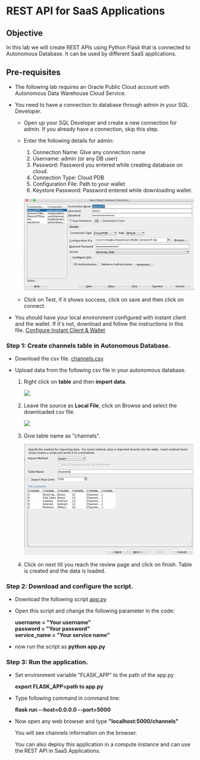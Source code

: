 # REST API for SaaS Applications

## Objective

In this lab we will create REST APIs using Python Flask that is connected to Autonomous Database. 
It can be used by different SaaS applications. 

## Pre-requisites

- The following lab requires an Oracle Public Cloud account with Autonomous Data Warehouse Cloud Service.

- You need to have a connection to database through admin in your SQL Developer. 

    - Open up your SQL Developer and create a new connection for admin. If you already have a connection, skip this step. 

    - Enter the following details for admin:

        1.	Connection Name: GIve any connection name
        2.	Username: admin (or any DB user)
        3.	Password: Password you entered while creating database on cloud.
        4.	Connection Type: Cloud PDB
        5.	Configuration File: Path to your wallet
        6.	Keystore Password: Password entered while downloading wallet. 

        ![](Data/login.png)

    - Click on Test, if it shows success, click on save and then click on connect. 
    
- You should have your local environment configured with instant client and the wallet. 
  If it's not, download and follow the instructions in this file. [Configure Instant Client & Wallet](configureIC.docx)

### **Step 1**: Create channels table in Autonomous Database.

- Download the csv file. [channels.csv](Data/channels.csv)

- Upload data from the following csv file in your autonomous database.

    1. Right click on **table** and then **import data**.

        ![](importdata.png)
        
    2. Leave the source as **Local File**, click on Browse and select the downloaded csv file.
    
        ![](browse.png)
        
    3. Give table name as "channels".
    
        ![](Data/tablename.png)

    4. Click on next till you reach the review page and click on finish. Table is created and the data is loaded.
    
### **Step 2**: Download and configure the script.

- Download the following script [app.py](app.py)

- Open this script and change the following parameter in the code:

    **username = "Your username"  
    password = "Your password"  
    service_name = "Your service name"**
    
- now run the script as **python app.py**
  

### **Step 3**: Run the application.

- Set environment variable "FLASK_APP" to the path of the app.py
  
  **export FLASK_APP=path to app.py**
  
- Type following command in command line:

  **flask run --host=0.0.0.0 --port=5000**

- Now open any web browser and type **"localhost:5000/channels"**

  You will see channels information on the browser. 
  
  You can also deploy this application in a compute instance and can use the REST API in SaaS Applications.

